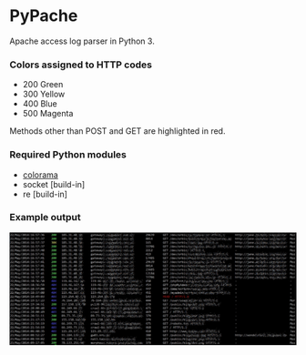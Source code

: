 # PyPache

Apache access log parser in Python 3.

### Colors assigned to HTTP codes

* 200 Green
* 300 Yellow
* 400 Blue
* 500 Magenta

Methods other than POST and GET are highlighted in red.

### Required Python modules

* [colorama](https://pypi.python.org/pypi/colorama) 
* socket [build-in]
* re     [build-in]
 


### Example output

![Parsing apache apache2 logs](https://raw.githubusercontent.com/mnmnc/img/master/log.jpg)
